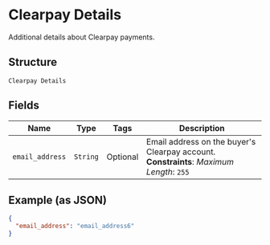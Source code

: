 
# Clearpay Details

Additional details about Clearpay payments.

## Structure

`Clearpay Details`

## Fields

| Name | Type | Tags | Description |
|  --- | --- | --- | --- |
| `email_address` | `String` | Optional | Email address on the buyer's Clearpay account.<br>**Constraints**: *Maximum Length*: `255` |

## Example (as JSON)

```json
{
  "email_address": "email_address6"
}
```

